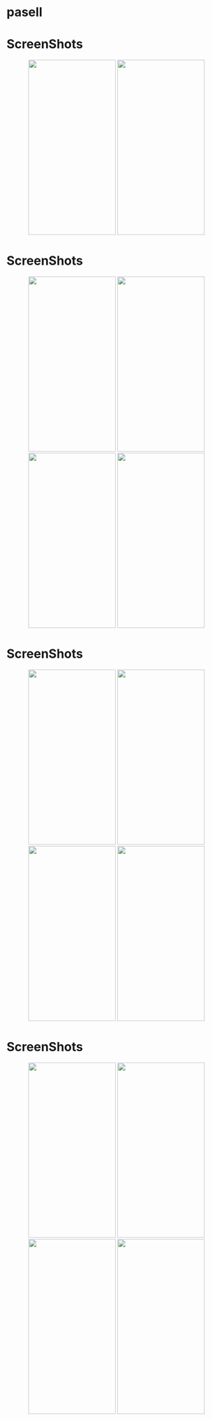 # pasell
# ScreenShots
<p align="center">
  <img width= "200" height="400" src="./images/Uploads/Images/a.jpg">
  <img width= "200" height="400" src="./images/googlemapp.jpg">
</p>

# ScreenShots
<p align="center">
  <img width= "200" height="400" src="./images/notification.jpg">
  <img width= "200" height="400" src="./images/sidebar.jpg">
  <img width= "200" height="400" src="./images/cartpage.jpg">
  <img width= "200" height="400" src="./images/payment.jpg">
</p>

# ScreenShots
<p align="center">
  <img width= "200" height="400" src="./images/Comment.jpg">
  <img width= "200" height="400" src="./images/productdetails.jpg">
  <img width= "200" height="400" src="./images/profile.jpg">
  <img width= "200" height="400" src="./images/updateprofilesuccess.jpg">
</p>


# ScreenShots
<p align="center">
  <img width= "200" height="400" src="./images/loginpage.jpg">
  <img width= "200" height="400" src="./images/reg.jpg">
  <img width= "200" height="400" src="./images/dashboard.jpg">
  <img width= "200" height="400" src="./images/displaydtails.jpg">
</p>
